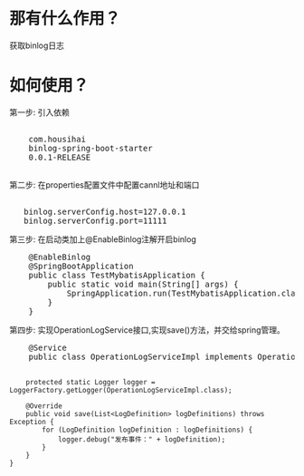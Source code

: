 <h1>那有什么作用？</h1>
<p>获取binlog日志</p>
<h1>如何使用？</h1>
<p>第一步:
      引入依赖</p>
<pre>
   <dependency>
	<groupId>com.housihai</groupId>
	<artifactId>binlog-spring-boot-starter</artifactId>
	<version>0.0.1-RELEASE</version>
   </dependency>
</pre>
<p>第二步:
       在properties配置文件中配置cannl地址和端口</p>
<pre>    
   binlog.serverConfig.host=127.0.0.1
   binlog.serverConfig.port=11111
</pre>

<p>第三步:
      在启动类加上@EnableBinlog注解开启binlog</p>
<pre>
	@EnableBinlog
	@SpringBootApplication
	public class TestMybatisApplication {
		public static void main(String[] args) {
			SpringApplication.run(TestMybatisApplication.class, args);
		}
	}
</pre>

<p>第四步:
        实现OperationLogService接口,实现save()方法，并交给spring管理。</p>
<pre>
	@Service
	public class OperationLogServiceImpl implements OperationLogService {

		protected static Logger logger = LoggerFactory.getLogger(OperationLogServiceImpl.class);

		@Override
		public void save(List<LogDefinition> logDefinitions) throws Exception {
			for (LogDefinition logDefinition : logDefinitions) {
				logger.debug("发布事件：" + logDefinition);
			}
		}
	}
</pre>
